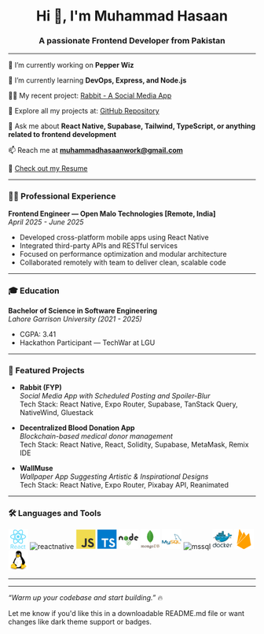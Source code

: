 

<h1 align="center">Hi 👋, I'm Muhammad Hasaan</h1>
<h3 align="center">A passionate Frontend Developer from Pakistan</h3>

---

🔭 I’m currently working on **Pepper Wiz**

🌱 I’m currently learning **DevOps, Express, and Node.js**

👨‍💻 My recent project: [Rabbit - A Social Media App](https://github.com/MuhammadHasaanWaseem/fyp-React-native-Social-media-application-name-RABBIT-)

📁 Explore all my projects at: [GitHub Repository](https://github.com/MuhammadHasaanWaseem)

💬 Ask me about **React Native, Supabase, Tailwind, TypeScript, or anything related to frontend development**

📫 Reach me at **muhammadhasaanwork@gmail.com**

📄 [Check out my Resume](https://www.linkedin.com/posts/muhammad-hasaan-0499ba344_resume-activity-7339983876091432961-13ht?utm_source=share&utm_medium=member_android&rcm=ACoAAFZKKrkBXjQRsmiSDPqewSF6MAfCqutm5Ew)

---

### 👨‍💼 Professional Experience

**Frontend Engineer — Open Malo Technologies [Remote, India]**  
*April 2025 - June 2025*  
- Developed cross-platform mobile apps using React Native  
- Integrated third-party APIs and RESTful services  
- Focused on performance optimization and modular architecture  
- Collaborated remotely with team to deliver clean, scalable code

---

### 🎓 Education

**Bachelor of Science in Software Engineering**  
*Lahore Garrison University (2021 - 2025)*  
- CGPA: 3.41  
- Hackathon Participant — TechWar at LGU

---

### 🚀 Featured Projects

- **Rabbit (FYP)**  
  *Social Media App with Scheduled Posting and Spoiler-Blur*  
  Tech Stack: React Native, Expo Router, Supabase, TanStack Query, NativeWind, Gluestack

- **Decentralized Blood Donation App**  
  *Blockchain-based medical donor management*  
  Tech Stack: React Native, React, Solidity, Supabase, MetaMask, Remix IDE

- **WallMuse**  
  *Wallpaper App Suggesting Artistic & Inspirational Designs*  
  Tech Stack: React Native, Expo Router, Pixabay API, Reanimated

---

### 🛠️ Languages and Tools

<p align="left">
  <img src="https://raw.githubusercontent.com/devicons/devicon/master/icons/react/react-original-wordmark.svg" alt="react" width="40" height="40"/>
  <img src="https://reactnative.dev/img/header_logo.svg" alt="reactnative" width="40" height="40"/>
  <img src="https://raw.githubusercontent.com/devicons/devicon/master/icons/javascript/javascript-original.svg" alt="javascript" width="40" height="40"/>
  <img src="https://raw.githubusercontent.com/devicons/devicon/master/icons/typescript/typescript-original.svg" alt="typescript" width="40" height="40"/>
  <img src="https://raw.githubusercontent.com/devicons/devicon/master/icons/nodejs/nodejs-original-wordmark.svg" alt="nodejs" width="40" height="40"/>
  <img src="https://raw.githubusercontent.com/devicons/devicon/master/icons/mongodb/mongodb-original-wordmark.svg" alt="mongodb" width="40" height="40"/>
  <img src="https://raw.githubusercontent.com/devicons/devicon/master/icons/mysql/mysql-original-wordmark.svg" alt="mysql" width="40" height="40"/>
  <img src="https://www.svgrepo.com/show/303229/microsoft-sql-server-logo.svg" alt="mssql" width="40" height="40"/>
  <img src="https://raw.githubusercontent.com/devicons/devicon/master/icons/docker/docker-original-wordmark.svg" alt="docker" width="40" height="40"/>
  <img src="https://raw.githubusercontent.com/devicons/devicon/master/icons/firebase/firebase-plain.svg" alt="firebase" width="40" height="40"/>
  <img src="https://raw.githubusercontent.com/devicons/devicon/master/icons/linux/linux-original.svg" alt="linux" width="40" height="40"/>
</p>

---

---

_“Warm up your codebase and start building.”_ 🔥

Let me know if you'd like this in a downloadable README.md file or want changes like dark theme support or badges.

